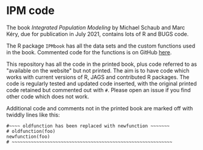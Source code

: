 # IPM code

The book *Integrated Population Modeling* by Michael Schaub and Marc Kéry, due for publication in July 2021, contains lots of R and BUGS code.

The R package `IPMbook` has all the data sets and the custom functions used in the book. Commented code for the functions is on GitHub [here](https://github.com/mikemeredith/IPMbook).

This repository has all the code in the printed book, plus code referred to as "available on the website" but not printed. The aim is to have code which works with current versions of R, JAGS and contributed R packages. The code is regularly tested and updated code inserted, with the original printed code retained but commented out with `#`. Please open an issue if you find other code which does not work.

Additional code and comments not in the printed book are marked off with twiddly lines like this:
```
#~~~~ oldfunction has been replaced with newfunction ~~~~~~~
# oldfunction(foo)
newfunction(foo)
# ~~~~~~~~~~~~~~~~~~~~~~~~~~~~~~~~~~~~~~~~~~~~~~~~~~~~~~~~~~~
```
